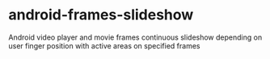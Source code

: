 # android-frames-slideshow
Android video player and movie frames continuous slideshow depending on user finger position with active areas on specified frames
